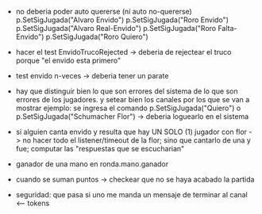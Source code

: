 -   no deberia poder auto quererse   (ni auto no-quererse)
    p.SetSigJugada("Alvaro Envido")
	p.SetSigJugada("Roro Envido")
	p.SetSigJugada("Alvaro Real-Envido")
	p.SetSigJugada("Roro Falta-Envido")
	p.SetSigJugada("Roro Quiero")

- hacer el test EnvidoTrucoRejected -> deberia de rejectear el truco porque "el envido esta primero"

- test envido n-veces -> deberia tener un parate

- hay que distinguir bien lo que son errores del sistema de lo que son errores de los jugadores.
    y setear bien los canales por los que se van a mostrar
    ejemplo:
        se ingresa el comando p.SetSigJugada("Quiero") o p.SetSigJugada("Schumacher Flor")
        ->
        deberia loguearlo en el sistema

- si alguien canta envido y resulta que hay UN SOLO (1) jugador con flor ->
    no hacer todo el listener/timeout de la flor; sino que cantarlo de una y fue;
    computar las "respuestas que se escucharian"

- ganador de una mano en ronda.mano.ganador

- cuando se suman puntos -> checkear que no se haya acabado la partida

- seguridad: que pasa si uno me manda un mensaje de terminar al canal <-- tokens
